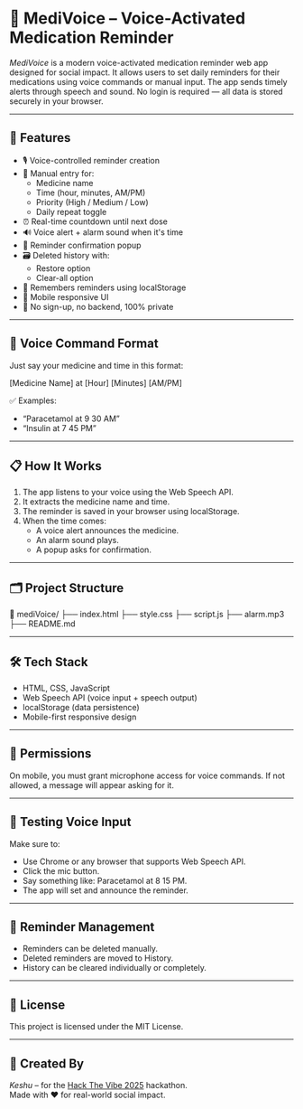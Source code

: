 # 💊 MediVoice – Voice-Activated Medication Reminder

*MediVoice* is a modern voice-activated medication reminder web app designed for social impact. It allows users to set daily reminders for their medications using voice commands or manual input. The app sends timely alerts through speech and sound. No login is required — all data is stored securely in your browser.

---

## 🚀 Features

- 🎙 Voice-controlled reminder creation
- 📝 Manual entry for:
  - Medicine name
  - Time (hour, minutes, AM/PM)
  - Priority (High / Medium / Low)
  - Daily repeat toggle
- ⏰ Real-time countdown until next dose
- 🔊 Voice alert + alarm sound when it's time
- 🧾 Reminder confirmation popup
- 🗃 Deleted history with:
  - Restore option
  - Clear-all option
- 🧠 Remembers reminders using localStorage
- 📱 Mobile responsive UI
- 🔐 No sign-up, no backend, 100% private

---

## 🧠 Voice Command Format

Just say your medicine and time in this format:


[Medicine Name] at [Hour] [Minutes] [AM/PM]


✅ Examples:
- “Paracetamol at 9 30 AM”
- “Insulin at 7 45 PM”

---

## 📋 How It Works

1. The app listens to your voice using the Web Speech API.
2. It extracts the medicine name and time.
3. The reminder is saved in your browser using localStorage.
4. When the time comes:
   - A voice alert announces the medicine.
   - An alarm sound plays.
   - A popup asks for confirmation.

---

## 🗂 Project Structure


📁 mediVoice/
├── index.html
├── style.css
├── script.js
├── alarm.mp3
├── README.md


---

## 🛠 Tech Stack

- HTML, CSS, JavaScript
- Web Speech API (voice input + speech output)
- localStorage (data persistence)
- Mobile-first responsive design

---

## 🚨 Permissions

On mobile, you must grant microphone access for voice commands. If not allowed, a message will appear asking for it.

---

## 🧪 Testing Voice Input

Make sure to:
- Use Chrome or any browser that supports Web Speech API.
- Click the mic button.
- Say something like: Paracetamol at 8 15 PM.
- The app will set and announce the reminder.

---

## 🧹 Reminder Management

- Reminders can be deleted manually.
- Deleted reminders are moved to History.
- History can be cleared individually or completely.

---

## 🧾 License

This project is licensed under the MIT License.

---

## 👤 Created By

*Keshu* – for the [Hack The Vibe 2025](https://hackthevibe.dev) hackathon.  
Made with ❤ for real-world social impact.
